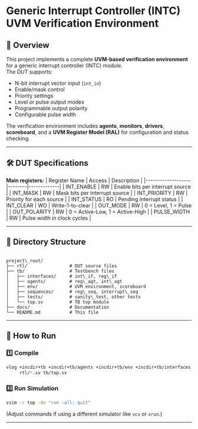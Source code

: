 # Generic Interrupt Controller (INTC) UVM Verification Environment

## 📌 Overview
This project implements a complete **UVM-based verification environment** for a generic interrupt controller (INTC) module.  
The DUT supports:
- N-bit interrupt vector input (`int_in`)
- Enable/mask control
- Priority settings
- Level or pulse output modes
- Programmable output polarity
- Configurable pulse width

The verification environment includes **agents**, **monitors**, **drivers**, **scoreboard**, and a **UVM Register Model (RAL)** for configuration and status checking.

---

## 🛠 DUT Specifications
**Main registers:**
| Register Name     | Access | Description |
|-------------------|--------|-------------|
| INT_ENABLE        | RW     | Enable bits per interrupt source |
| INT_MASK          | RW     | Mask bits per interrupt source |
| INT_PRIORITY      | RW     | Priority for each source |
| INT_STATUS        | RO     | Pending interrupt status |
| INT_CLEAR         | WO     | Write-1-to-clear |
| OUT_MODE          | RW     | 0 = Level, 1 = Pulse |
| OUT_POLARITY      | RW     | 0 = Active-Low, 1 = Active-High |
| PULSE_WIDTH       | RW     | Pulse width in clock cycles |

---

## 📂 Directory Structure
```

project\_root/
├── rtl/                # DUT source files
├── tb/                 # Testbench files
│   ├── interfaces/     # int\_if, reg\_if
│   ├── agents/         # reg\_agt, int\_agt
│   ├── env/            # UVM environment, scoreboard
│   ├── sequences/      # reg\_seq, interrupt\_seq
│   ├── tests/          # sanity\_test, other tests
│   └── top.sv          # TB top module
├── docs/               # Documentation
└── README.md           # This file

````

---

## 🚀 How to Run

### 1️⃣ Compile
```bash
vlog +incdir+tb +incdir+tb/agents +incdir+tb/env +incdir+tb/interfaces \
     rtl/*.sv tb/top.sv
````

### 2️⃣ Run Simulation

```bash
vsim -c top -do "run -all; quit"
```

(Adjust commands if using a different simulator like `vcs` or `xrun`.)

---
